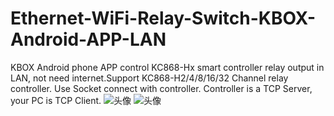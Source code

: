 # Ethernet-WiFi-Relay-Switch-KBOX-Android-APP-LAN
KBOX Android phone APP control KC868-Hx smart controller relay output in LAN, not need internet.Support KC868-H2/4/8/16/32 Channel relay controller.
Use Socket connect with controller. Controller is a TCP Server, your PC is TCP Client.
![头像](https://www.kincony.com/images/news/lan-android-kbox1.png)
![头像](https://www.kincony.com/images/news/lan-android-kbox2.png)
